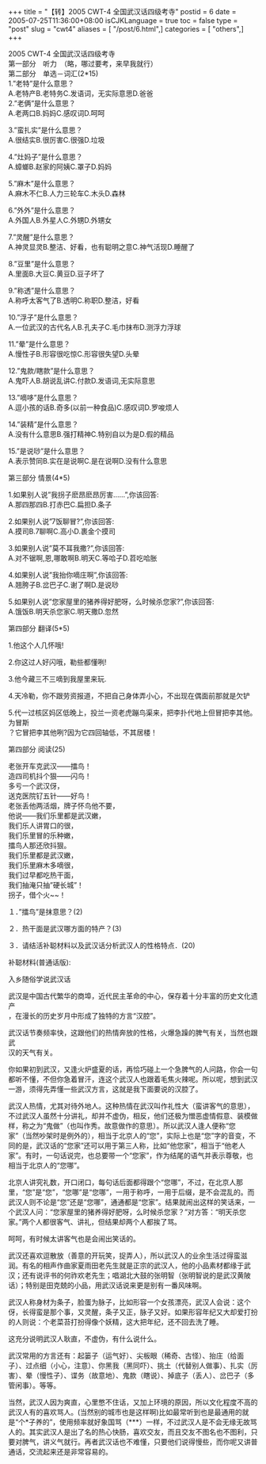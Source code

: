 +++
title = "【转】2005 CWT-4 全国武汉话四级考寺"
postid = 6
date = 2005-07-25T11:36:00+08:00
isCJKLanguage = true
toc = false
type = "post"
slug = "cwt4"
aliases = [ "/post/6.html",]
categories = [ "others",]
+++


2005 CWT-4 全国武汉话四级考寺  
第一部分　听力　（略，哪过要考，来早我就行）  
第二部分　单选－词汇(2\*15)  
1.”老特”是什么意思？  
A.老特产B.老特务C.发语词，无实际意思D.爸爸<!--more-->  
2.”老俩”是什么意思？  
A.老两口B.妈妈C.感叹词D.呵呵

3.”蛮扎实”是什么意思？  
A.很结实B.很厉害C.很强D.垃圾

4.”灶妈子”是什么意思？  
A.蟑螂B.赵家的阿姨C.罩子D.妈妈

5.”麻木”是什么意思？  
A.麻木不仁B.人力三轮车C.木头D.森林

6.”外外”是什么意思？  
A.外国人B.外星人C.外甥D.外甥女

7.”灵醒”是什么意思？  
A.神灵显灵B.整洁、好看，也有聪明之意C.神气活现D.睡醒了

8.”豆里”是什么意思？  
A.里面B.大豆C.黄豆D.豆子坏了

9.”称透”是什么意思？  
A.称呼太客气了B.透明C.称职D.整洁，好看

10.”浮子”是什么意思？  
A.一位武汉的古代名人B.孔夫子C.毛巾抹布D.测浮力浮球

11.”晕”是什么意思？  
A.慢性子B.形容很吃惊C.形容很失望D.头晕

12.”鬼款/瞎款”是什么意思？  
A.鬼吓人B.胡说乱讲C.付款D.发语词,无实际意思

13.”嘀哆”是什么意思？  
A.逗小孩的话B.奇多(以前一种食品)C.感叹词D.罗唆烦人

14.”装精”是什么意思？  
A.没有什么意思B.强打精神C.特别自以为是D.假的精品

15.”是说唦”是什么意思？  
A.表示赞同B.实在是说啊C.是在说啊D.没有什么意思

第三部分 情景(4\*5)

1.如果别人说”我拐子麽昂麽昂厉害……”,你该回答:  
A.那四那四B.打赤巴C.扁担D.条子

2.如果别人说”7饭聊冒?”,你该回答:  
A.摸司B.7聊啊C.高小D.裹金个摸司

3.如果别人说”莫不耳我撒?”,你该回答:  
A.对不锯啊,恩,哪敢啊B.明天C.等哈子D.苕吃哈胀

4.如果别人说”我抬你嘀庄啊”,你该回答:  
A.翘胯子B.岔巴子C.谢了啊D.是说唦

5.如果别人说”您家屋里的猪养得好肥呀，么时候杀您家?”,你该回答:  
A.饿饭B.明天杀您家C.明天撒D.忽然

第四部分 翻译(5\*5)

1.他这个人几怀哦!

2.你这过人好闪哦，勒些都懂咧!

3.他今藏三不三嘀到我屋里来玩.

4.天冷勒，你不跟劳资报道，不把自己身体弄小心，不出现在偶面前那就是欠铲

5.代一过核区妈区低晚上，投兰一资老虎蹦鸟渠来，把李扑代地上但冒把李其他。为冒斯  
？它冒把李其他咧?因为它四回轴低，不其居楼！

第四部分 阅读(25)

老张开车克武汉——擂鸟！  
造四司机抖个狠——闪鸟！  
多亏一个武汉伢，  
送克医院钌五针——好鸟！  
老张丢他两活烟，牌子怀鸟他不要，  
他说——我们乐里都是武汉嫩，  
我们乐人讲胃口的很，  
我们乐里冒的乐种嫩，  
擂鸟人那还欣抖狠。  
我们乐里都是武汉嫩，  
我们乐里麻木多嘀很，  
我们过早都吃热干面，  
我们抽淹只抽”硬长城”！  
拐子，借个火\~\~！

１．”擂鸟”是抹意思？(2)

２．热干面是武汉哪方面的特产？(3)

３．请结活补聪材料以及武汉话分析武汉人的性格特点．(20)

补聪材料(普通话版):

入乡随俗学说武汉话

武汉是中国古代繁华的商埠，近代民主革命的中心，保存着十分丰富的历史文化遗产  
，在漫长的历史岁月中形成了独特的方言“汉腔”。

武汉话节奏频率快，这跟他们的热情奔放的性格，火爆急躁的脾气有关，当然也跟武  
汉的天气有关。

你如果初到武汉，又逢火炉盛夏的话，再恰巧碰上一个急脾气的人问路，你会一句都听不懂，不但你急着冒汗，连这个武汉人也跟着毛焦火辣呢。所以呢，想到武汉一游，须得先弄懂一些武汉方言，这就是我下面要说的汉腔了。

武汉人热情，尤其对待外地人。这种热情在武汉叫作礼性大（蛮讲客气的意思），不过武汉人虽然十分讲礼，却并不虚伪，相反，他们还极为憎恶虚情假意、装模做样，称之为“鬼做”（也叫作秀。故意做作的意思）。所以武汉人逢人便称“您家”（当然吵架时是例外的），相当于北京人的“您”，实际上也是“您”字的音变，不同的是，武汉话的“您家”还可以用于第三人称，比如“他您家”，相当于“他老人家”。有时，一句话说完，也总要带一个“您家”，作为结尾的语气并表示尊敬，也相当于北京人的“您哪”。

北京人讲究礼数，开口闭口，每句话后面都得跟个“您哪”，不过，在北京人那里，“您”是“您”，“您哪”是“您哪”，一用于称呼，一用于后缀，是不会混乱的。而武汉人则不论是“您”还是“您哪”，通通都是“您家”。结果就闹出这样的笑话来，一个武汉人问：“您家屋里的猪养得好肥呀，么时候杀您家？”对方答：“明天杀您家。”两个人都很客气、讲礼，但结果却两个人都挨了骂。

呵呵，有时候太讲客气也是会闹出笑话的。

武汉还喜欢逗散放（善意的开玩笑，捉弄人），所以武汉人的业余生活过得蛮滋润。有名的相声作曲家夏雨田老先生就是正宗的武汉人，他的小品素材都缘于武汉；还有说评书的何祚欢老先生；唱湖北大鼓的张明智（张明智说的是武汉黄陂话）；特别是田克兢的小品，用武汉话说来更是别有一番风味啊。

武汉人称身材为条子，脸蛋为脉子，比如形容一个女孩漂亮，武汉人会说：这个伢，长得蛮是那个事，又灵醒，条子又正，脉子又好。如果形容年纪又大却爱打扮的人则说：个老菜苔打扮得像个妖精，这大把年纪，还不回去洗了睡。

这充分说明武汉人耿直，不虚伪，有什么说什么。

武汉常用的方言还有：起篓子（运气好）、尖板眼（稀奇、古怪）、抬庄（给面子）、过点细（小心，注意）、你黑我（黑同吓）、挑土（代替别人做事）、扎实（厉害）、晕（慢性子）、谍务（故意地）、鬼款（瞎说）、掉底子（丢人）、岔巴子（多管闲事）。等等。

当然，武汉人因为爽直，心里憋不住话，又加上环境的原因，所以文化程度不高的武汉人有的喜欢骂人。(当然别的城市也是这样啊)比如最常听到也是最通用的就是“个\*子养的”，使用频率就好象国骂（\*\*\*）一样，不过武汉人是不会无缘无故骂人的。其实武汉人是出了名的热心快肠，喜欢交友，而且交友不图名也不图利，只要对脾气，讲义气就行。再者武汉话也不难懂，只要他们说得慢些，而你呢又讲普通话，交流起来还是非常容易的。

